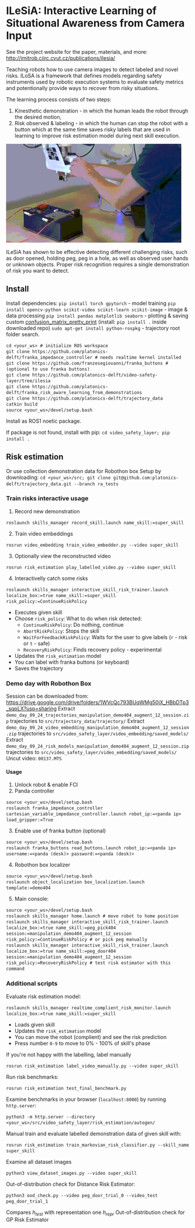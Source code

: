 # ILeSiA: Interactive Learning of Situational Awareness from Camera Input

See the project website for the paper, materials, and more: http://imitrob.ciirc.cvut.cz/publications/ilesia/

Teaching robots how to use camera images to detect labeled and novel risks.
ILoSA is a framework that defines models regarding safety instruments used by robotic execution systems to evaluate safety metrics and potentionally provide ways to recover from risky situations.

The learning process consists of two steps:
1. Kinesthetic demonstration - in which the human leads the robot through the desired motion,
2. Risk observed & labeling - in which the human can stop the robot with a button which at the same time saves risky labels that are used in learning to improve risk estimation model during next skill execution.

<img src="./door_stopper.gif" alt="Door_stopper" />

ILeSiA has shown to be effective detecting different challenging risks, such as door opened, holding peg, peg in a hole, as well as observed user hands or unknown objects. Proper risk recognition requires a single demonstration of risk you want to detect. 

## Install 

Install dependencies: 
`pip install torch gpytorch` - model training
`pip install opencv-python scikit-video scikit-learn scikit-image` - image & data processing
`pip install pandas matplotlib seaborn` - plotting & saving
custom [confusion_matrix_pretty_print](https://github.com/petrvancjr/pretty-print-confusion-matrix) (install: `pip install .` inside downloaded repo)
`sudo apt-get install python-rospkg` - trajectory root folder search.

```Shell
cd <your_ws> # initialize ROS workspace
git clone https://github.com/platonics-delft/franka_impedance_controller # needs realtime kernel installed
git clone https://github.com/franzesegiovanni/franka_buttons # (optional to use franka buttons)
git clone https://github.com/platonics-delft/video-safety-layer/tree/ilesia
git clone https://github.com/platonics-delft/franka_risk_aware_learning_from_demonstrations
git clone https://github.com/platonics-delft/trajectory_data
catkin build
source <your_ws>/devel/setup.bash
```
Install as ROS1 noetic package.

If package is not found, install with pip: `cd video_safety_layer; pip install .`

## Risk estimation

Or use collection demonstration data for Robothon box Setup by downloading: `cd <your_ws>/src; git clone git@github.com:platonics-delft/trajectory_data.git --branch ra_tests`

### Train risks interactive usage

1. Record new demonstration
```Shell
roslaunch skills_manager record_skill.launch name_skill:=super_skill
```
2. Train video embeddings
```Shell
rosrun video_embedding train_video_embedder.py --video super_skill
```
3. Optionally view the reconstructed video
```Shell
rosrun risk_estimation play_labelled_video.py --video super_skill
```

4. Interactivelly catch some risks
```Shell
roslaunch skills_manager interactive_skill_risk_trainer.launch localize_box:=true name_skill:=super_skill risk_policy:=ContinueRiskPolicy
```
- Executes given skill
- Choose `risk_policy`: What to do when risk detected:
    - `ContinueRiskPolicy`: Do nothing, continue
    - `AbortRiskPolicy`: Stops the skill
    - `WaitForFeedbackRiskPolicy`: Waits for the user to give labels (`r` - risk or `t` - safe)
    - `RecoveryRiskPolicy`: Finds recovery policy - experimental
- Updates the `risk_estimation` model
- You can label with franka buttons (or keyboard)
- Saves the trajectory

### Demo day with Robothon Box 

Session can be downloaded from: https://drive.google.com/drive/folders/1WVcQc793BUqWMg50jX_HBbDTp3_sqpLX?usp=sharing
Extract `demo_day_09_24_trajectories_manipulation_demo404_augment_12_session.zip` trajectories to `src/trajectory_data/trajectory/`
Extract `demo_day_09_24_video_embedding_manipulation_demo404_augment_12_session.zip` trajectories to `src/video_safety_layer/video_embedding/saved_models/`
Extract `demo_day_09_24_risk_models_manipulation_demo404_augment_12_session.zip` trajectories to `src/video_safety_layer/video_embedding/saved_models/`
Uncut video: `00137.MTS`

#### Usage

1. Unlock robot & enable FCI
2. Panda controller
```shell
source <your_ws>/devel/setup.bash
roslaunch franka_impedance_controller cartesian_variable_impedance_controller.launch robot_ip:=<panda ip> load_gripper:=True
```
3. Enable use of franka button (optional)
```shell
source <your_ws>/devel/setup.bash
roslaunch franka_buttons read_buttons.launch robot_ip:=<panda ip> username:=<panda (desk)> password:=<panda (desk)>
```
4. Robothon box localizer
```shell
source <your_ws>/devel/setup.bash
roslaunch object_localization box_localization.launch template:=demo404
```
5. Main console:
```shell
source <your_ws>/devel/setup.bash
roslaunch skills_manager home.launch # move robot to home position
roslaunch skills_manager interactive_skill_risk_trainer.launch localize_box:=true name_skill:=peg_pick404 session:=manipulation_demo404_augment_12_session risk_policy:=ContinueRiskPolicy # or pick peg manually
roslaunch skills_manager interactive_skill_risk_trainer.launch localize_box:=true name_skill:=peg_door404  session:=manipulation_demo404_augment_12_session risk_policy:=RecoveryRiskPolicy # test risk estimator with this command
```


### Additional scripts

Evaluate risk estimation model:
```Shell
roslaunch skills_manager realtime_complient_risk_monitor.launch localize_box:=true name_skill:=super_skill
```
- Loads given skill
- Updates the `risk_estimation` model
- You can move the robot (complient) and see the risk prediction
- Press number `0-9` to move to 0% - 100% of skill's phase


If you're not happy with the labelling, label manually
```Shell
rosrun risk_estimation label_video_manually.py --video super_skill
```

Run risk benchmarks:
```Shell
rosrun risk_estimation test_final_benchmark.py
```
Examine benchmarks in your browser (`localhost:8000`) by running `http.server`: 
```Shell
python3 -m http.server --directory <your_ws>/src/video_safety_layer/risk_estimation/autogen/
```
Manual train and evaluate labelled demonstration data of given skill with:
```Shell
rosrun risk_estimation train_markovian_risk_classifier.py --skill_name super_skill
```

Examine all dataset images
```Shell
python3 view_dataset_images.py --video super_skill
```

Out-of-distribution check for Distance Risk Estimator: 
```Shell
python3 ood_check.py --video peg_door_trial_0 --video_test peg_door_trial_1
```

Compares $h_{test}$ with representation one $h_{repr}$
Out-of-distribution check for GP Risk Estimator
